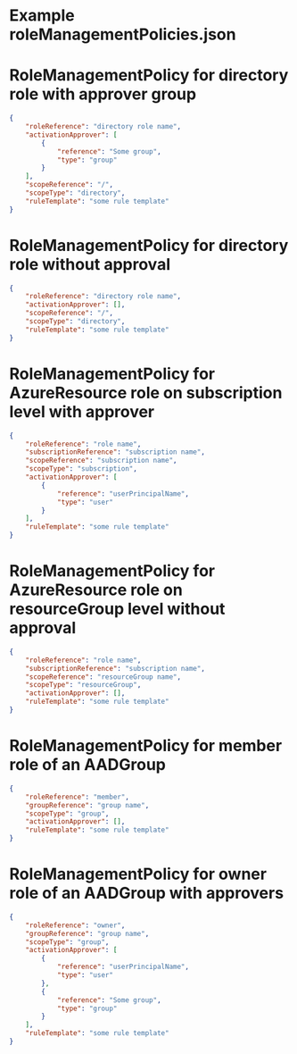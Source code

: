 # Example roleManagementPolicies.json

# RoleManagementPolicy for directory role with approver group
```json
{
    "roleReference": "directory role name",
    "activationApprover": [
        {
            "reference": "Some group",
            "type": "group"
        }
    ],
    "scopeReference": "/",
    "scopeType": "directory",
    "ruleTemplate": "some rule template"
}
```

# RoleManagementPolicy for directory role without approval
```json
{
    "roleReference": "directory role name",
    "activationApprover": [],
    "scopeReference": "/",
    "scopeType": "directory",
    "ruleTemplate": "some rule template"
}
```

# RoleManagementPolicy for AzureResource role on subscription level with approver
```json
{
    "roleReference": "role name",
    "subscriptionReference": "subscription name",
    "scopeReference": "subscription name",
    "scopeType": "subscription",
    "activationApprover": [
        {
            "reference": "userPrincipalName",
            "type": "user"
        }
    ],
    "ruleTemplate": "some rule template"
}
```

# RoleManagementPolicy for AzureResource role on resourceGroup level without approval
```json
{
    "roleReference": "role name",
    "subscriptionReference": "subscription name",
    "scopeReference": "resourceGroup name",
    "scopeType": "resourceGroup",
    "activationApprover": [],
    "ruleTemplate": "some rule template"
}
```

# RoleManagementPolicy for member role of an AADGroup
```json
{
    "roleReference": "member",
    "groupReference": "group name",
    "scopeType": "group",
    "activationApprover": [],
    "ruleTemplate": "some rule template"
}
```

# RoleManagementPolicy for owner role of an AADGroup with approvers
```json
{
    "roleReference": "owner",
    "groupReference": "group name",
    "scopeType": "group",
    "activationApprover": [
        {
            "reference": "userPrincipalName",
            "type": "user"
        },
        {
            "reference": "Some group",
            "type": "group"
        }
    ],
    "ruleTemplate": "some rule template"
}